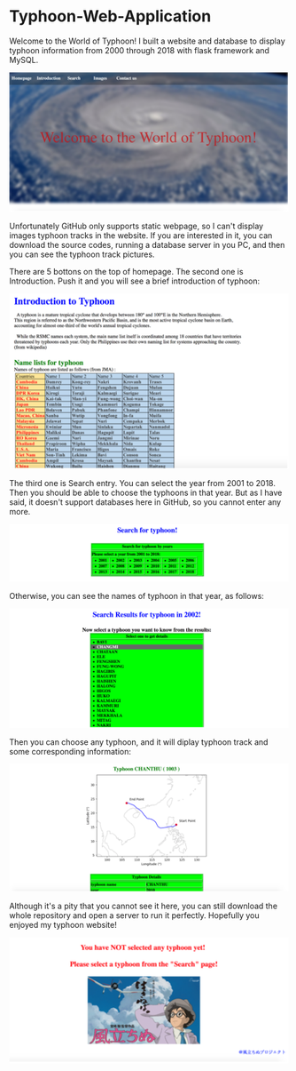 # Typhoon-Web-Application

Welcome to the World of Typhoon! I built a website and database to display typhoon information from 2000 through 2018 with flask framework and MySQL.

![typhoon](https://github.com/Albert-Aiqi-Zhang/Typhoon-Web-Application/blob/main/images/homepage.png)

Unfortunately GitHub only supports static webpage, so I can't display images typhoon tracks in the website. If you are interested in it, you can download the source codes, running a database server in you PC, and then you can see the typhoon track pictures.

There are 5 bottons on the top of homepage. The second one is Introduction. Push it and you will see a brief introduction of typhoon:

![introduction](https://github.com/Albert-Aiqi-Zhang/Typhoon-Web-Application/blob/main/images/introduction.png)

The third one is Search entry. You can select the year from 2001 to 2018. Then you should be able to choose the typhoons in that year. But as I have said, it doesn't support databases here in GitHub, so you cannot enter any more.

![search](https://github.com/Albert-Aiqi-Zhang/Typhoon-Web-Application/blob/main/images/search.png)

Otherwise, you can see the names of typhoon in that year, as follows:

![search-result](https://github.com/Albert-Aiqi-Zhang/Typhoon-Web-Application/blob/main/images/searchResult.png)

Then you can choose any typhoon, and it will diplay typhoon track and some corresponding information:

![track](https://github.com/Albert-Aiqi-Zhang/Typhoon-Web-Application/blob/main/images/typhoonTrack.png)
 
Although it's a pity that you cannot see it here, you can still download the whole repository and open a server to run it perfectly. Hopefully you enjoyed my typhoon website!

![no-image](https://github.com/Albert-Aiqi-Zhang/Typhoon-Web-Application/blob/main/images/noImage.png)

